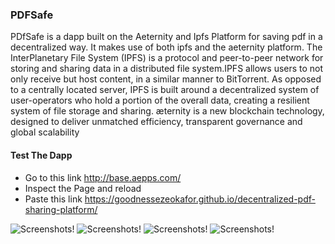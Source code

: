### PDFSafe
PDfSafe is a dapp built on the Aeternity and Ipfs Platform for saving pdf in a decentralized way.
It makes use of both ipfs and the aeternity platform.
The InterPlanetary File System (IPFS) is a protocol and peer-to-peer network for storing and sharing data in a distributed file system.IPFS allows users to not only receive but host content, in a similar manner to BitTorrent. As opposed to a centrally located server, IPFS is built around a decentralized system of user-operators who hold a portion of the overall data, creating a resilient system of file storage and sharing.
æternity is a new blockchain technology, designed to deliver unmatched efficiency, transparent governance and global scalability


#### Test The Dapp
* Go to this link http://base.aepps.com/
* Inspect the Page and reload 
* Paste this link https://goodnessezeokafor.github.io/decentralized-pdf-sharing-platform/


![Screenshots!](/img/shekinah-dacade-1.png "Screenshots")
![Screenshots!](/img/shekinah-dacade-2.png "Screenshots")
![Screenshots!](/img/shekinah-dacade-4.png "Screenshots")
![Screenshots!](/img/shekinah.png "Screenshots")


